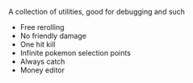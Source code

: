A collection of utilities, good for debugging and such

* Free rerolling
* No friendly damage
* One hit kill
* Infinite pokemon selection points
* Always catch
* Money editor